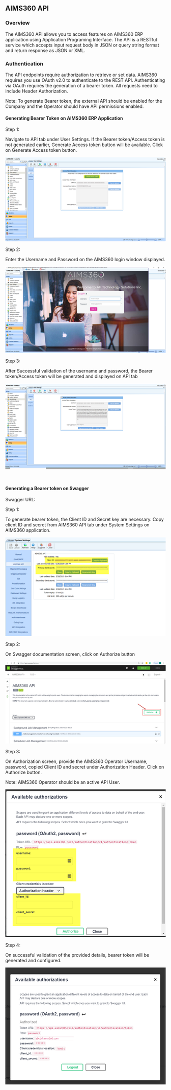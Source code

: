 AIMS360 API
-----------

### Overview

The AIMS360 API allows you to access features on AIMS360 ERP application using
Application Programing Interface. The API is a RESTful service which accepts
input request body in JSON or query string format and return response as JSON or
XML.

### Authentication

The API endpoints require authorization to retrieve or set data. AIMS360
requires you use OAuth v2.0 to authenticate to the REST API. Authenticating
via OAuth requires the generation of a bearer token. All requests need to include Header Authorization.

Note: To generate Bearer token, the external API should be enabled for the
Company and the Operator should have API permissions enabled.

#### Generating Bearer Token on AIMS360 ERP Application

Step 1:

Navigate to API tab under User Settings. If the Bearer token/Access token is not
generated earlier, Generate Access token button will be available. Click on
Generate Access token button.

![](media/1161981bb91a28440e45cb67b3dda0fa.png)

Step 2:

Enter the Username and Password on the AIMS360 login window displayed.

![](media/33921651f05aa63fe4d2ac51c14b9f90.png)

Step 3:

After Successful validation of the username and password, the Bearer
token/Access token will be generated and displayed on API tab

![](media/52438300e2a7bd385d96c7791decc685.png)

<br>

#### Generating a Bearer token on Swagger

Swagger URL:

Step 1:

To generate bearer token, the Client ID and Secret key are necessary. Copy
client ID and secret from AIMS360 API tab under System Settings on AIMS360
application.

![](media/ff708d7d5f37ee685ae47ff23867b9ca.png)

Step 2:

On Swagger documentation screen, click on Authorize button

![](media/6294147184ff3d0609e984e275a5637d.png)

Step 3:

On Authorization screen, provide the AIMS360 Operator Username, password, copied
Client ID and secret under Authorization Header. Click on Authorize button.

Note: AIMS360 Operator should be an active API User.

![](media/a540e529f7e7114ac8878b1f39484aee.png)

Step 4:

On successful validation of the provided details, bearer token will be generated
and configured.

![](media/c7c3e58b570c397cadcebdff59d5ec49.png)
